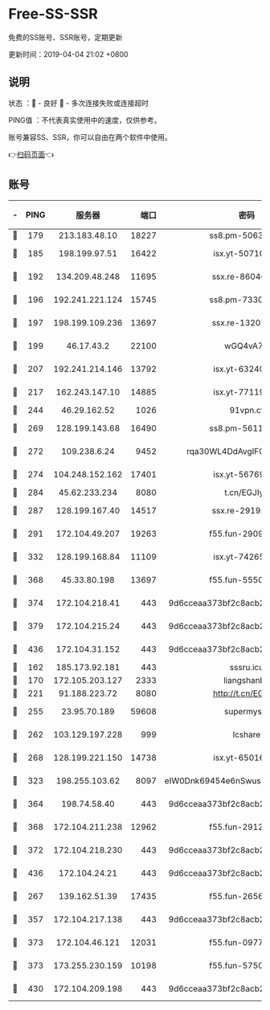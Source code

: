 # Free-SS-SSR

免费的SS账号、SSR账号，定期更新

更新时间：2019-04-04 21:02 +0800

## 说明

状态     ：🙂 - 良好 🙁 - 多次连接失败或连接超时

PING值   ：不代表真实使用中的速度，仅供参考。

账号兼容SS、SSR，你可以自由在两个软件中使用。

👉[扫码页面](https://liesauer.github.io/Free-SS-SSR/)👈

## 账号

|-|PING|服务器|端口|密码|加密方式|区域|
|:----:|:----:|:-----:|-----:|:----:|:----:|:----:|
|🙂|179|213.183.48.10|18227|ss8.pm-50631596|rc4-md5|RU|
|🙂|185|198.199.97.51|16422|isx.yt-50710121|aes-256-cfb|US|
|🙂|192|134.209.48.248|11695|ssx.re-86046850|aes-256-cfb|US|
|🙂|196|192.241.221.124|15745|ss8.pm-73307807|aes-256-cfb|US|
|🙂|197|198.199.109.236|13697|ssx.re-13207051|aes-256-cfb|US|
|🙂|199|46.17.43.2|22100|wGQ4vA7D|aes-256-gcm|RU|
|🙂|207|192.241.214.146|13792|isx.yt-63240780|aes-256-cfb|US|
|🙂|217|162.243.147.10|14885|isx.yt-77119983|aes-256-cfb|US|
|🙂|244|46.29.162.52|1026|91vpn.cf|rc4-md5|RU|
|🙂|269|128.199.143.68|16490|ss8.pm-56112391|aes-256-cfb|SG|
|🙂|272|109.238.6.24|9452|rqa30WL4DdAvgIFG6Fs3znzTa|aes-256-cfb|FR|
|🙂|274|104.248.152.162|17401|isx.yt-56769675|aes-256-cfb|SG|
|🙂|284|45.62.233.234|8080|t.cn/EGJIyrl|rc4-md5|CA|
|🙂|287|128.199.167.40|14517|ssx.re-29192167|aes-256-cfb|SG|
|🙂|291|172.104.49.207|19263|f55.fun-29091069|aes-256-cfb|SG|
|🙂|332|128.199.168.84|11109|isx.yt-74265746|aes-256-cfb|SG|
|🙂|368|45.33.80.198|13697|f55.fun-55504081|aes-256-cfb|US|
|🙂|374|172.104.218.41|443|9d6cceaa373bf2c8acb22e60b6a58be6|aes-256-cfb|US|
|🙂|379|172.104.215.24|443|9d6cceaa373bf2c8acb22e60b6a58be6|aes-256-cfb|US|
|🙂|436|172.104.31.152|443|9d6cceaa373bf2c8acb22e60b6a58be6|aes-256-cfb|US|
|🙂|162|185.173.92.181|443|sssru.icu|rc4-md5|RU|
|🙂|170|172.105.203.127|2333|liangshanbo|chacha20|JP|
|🙂|221|91.188.223.72|8080|http://t.cn/EGJIyrl|rc4-md5|RU|
|🙂|255|23.95.70.189|59608|supermyssr|chacha20-ietf|US|
|🙂|262|103.129.197.228|999|lcshare|aes-256-cfb|US|
|🙂|268|128.199.221.150|14738|isx.yt-65016275|aes-256-cfb|SG|
|🙂|323|198.255.103.62|8097|eIW0Dnk69454e6nSwuspv9DmS201tQ0D|aes-256-cfb|US|
|🙂|364|198.74.58.40|443|9d6cceaa373bf2c8acb22e60b6a58be6|aes-256-cfb|US|
|🙂|368|172.104.211.238|12962|f55.fun-29121491|aes-256-cfb|US|
|🙂|372|172.104.218.230|443|9d6cceaa373bf2c8acb22e60b6a58be6|aes-256-cfb|US|
|🙂|436|172.104.24.21|443|9d6cceaa373bf2c8acb22e60b6a58be6|aes-256-cfb|US|
|🙁|267|139.162.51.39|17435|f55.fun-26568226|aes-256-cfb|SG|
|🙁|357|172.104.217.138|443|9d6cceaa373bf2c8acb22e60b6a58be6|aes-256-cfb|US|
|🙁|373|172.104.46.121|12031|f55.fun-09776967|aes-256-cfb|SG|
|🙁|373|173.255.230.159|10198|f55.fun-57509636|aes-256-cfb|US|
|🙁|430|172.104.209.198|443|9d6cceaa373bf2c8acb22e60b6a58be6|aes-256-cfb|US|
